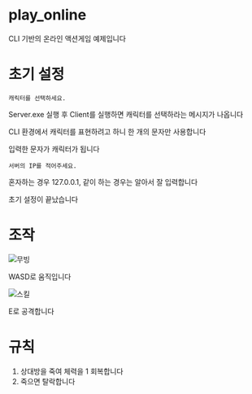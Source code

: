 # play_online

CLI 기반의 온라인 액션게임 예제입니다

# 초기 설정

`캐릭터를 선택하세요.`

Server.exe 실행 후 Client를 실행하면 캐릭터를 선택하라는 메시지가 나옵니다

CLI 환경에서 캐릭터를 표현하려고 하니 한 개의 문자만 사용합니다

입력한 문자가 캐릭터가 됩니다

`서버의 IP를 적어주세요.`

혼자하는 경우 127.0.0.1, 같이 하는 경우는 알아서 잘 입력합니다

초기 설정이 끝났습니다

# 조작

![무빙](https://user-images.githubusercontent.com/67177785/217595935-8cce4e7e-1ba5-4b9a-a2c4-f5f3f734dd25.gif)

WASD로 움직입니다

![스킬](https://user-images.githubusercontent.com/67177785/217595939-ef143520-4f9a-406c-bd4c-438a085d29f6.gif)

E로 공격합니다

# 규칙

1. 상대방을 죽여 체력을 1 회복합니다
2. 죽으면 탈락합니다